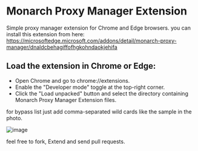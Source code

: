 # Monarch Proxy Manager Extension
Simple proxy manager extension for Chrome and Edge browsers.
you can install this extension from here:
https://microsoftedge.microsoft.com/addons/detail/monarch-proxy-manager/dnaldcbehagiffofhgkohndaokjehifa

## Load the extension in Chrome or Edge:

- Open Chrome and go to chrome://extensions.
- Enable the "Developer mode" toggle at the top-right corner.
- Click the "Load unpacked" button and select the directory containing Monarch Proxy Manager Extension files.


for bypass list just add comma-separated wild cards like the sample in the photo.

![image](https://github.com/pouyaSamie/Monarch-Proxy-Manager-Extension/assets/1997461/c2e43e50-8de3-49eb-a16f-17cf0f49b1e2)




feel free to fork, Extend and send pull requests.

